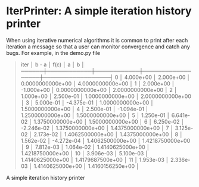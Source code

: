# IterPrinter: A simple iteration history printer

When using iterative numerical algorithms it is common
to print after each iteration a message so that a user
can monitor convergence and catch any bugs.
For example, in the demo.py file 


>  iter │   b - a    │    f(c)    │        a         │        b         │
> ──────┼────────────┼────────────┼──────────────────┼──────────────────┤
>     0 │  4.000e+00 │  2.000e+00 │ 0.0000000000e+00 │ 4.0000000000e+00 │
>     1 │  2.000e+00 │ -1.000e+00 │ 0.0000000000e+00 │ 2.0000000000e+00 │
>     2 │  1.000e+00 │  2.500e-01 │ 1.0000000000e+00 │ 2.0000000000e+00 │
>     3 │  5.000e-01 │ -4.375e-01 │ 1.0000000000e+00 │ 1.5000000000e+00 │
>     4 │  2.500e-01 │ -1.094e-01 │ 1.2500000000e+00 │ 1.5000000000e+00 │
>     5 │  1.250e-01 │  6.641e-02 │ 1.3750000000e+00 │ 1.5000000000e+00 │
>     6 │  6.250e-02 │ -2.246e-02 │ 1.3750000000e+00 │ 1.4375000000e+00 │
>     7 │  3.125e-02 │  2.173e-02 │ 1.4062500000e+00 │ 1.4375000000e+00 │
>     8 │  1.562e-02 │ -4.272e-04 │ 1.4062500000e+00 │ 1.4218750000e+00 │
>     9 │  7.812e-03 │  1.064e-02 │ 1.4140625000e+00 │ 1.4218750000e+00 │
>    10 │  3.906e-03 │  5.100e-03 │ 1.4140625000e+00 │ 1.4179687500e+00 │
>    11 │  1.953e-03 │  2.336e-03 │ 1.4140625000e+00 │ 1.4160156250e+00 │
 

A simple iteration history printer
